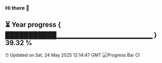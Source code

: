 ### Hi there 👋
⏳ Year progress { ███████████▁▁▁▁▁▁▁▁▁▁▁▁▁▁▁▁▁▁▁ } 39.32 %
---
⏰ Updated on Sat, 24 May 2025 12:14:47 GMT
![Progress Bar CI](https://github.com/Moyi321/Moyi321/workflows/Progress%20Bar%20CI/badge.svg)
